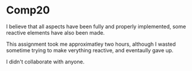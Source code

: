 # Comp20

I believe that all aspects have been fully and properly implemented, some 
reactive elements have also been made.

This assignment took me approximatley two hours, although I wasted sometime
trying to make verything reactive, and eventaully gave up.

I didn't collaborate with anyone.
